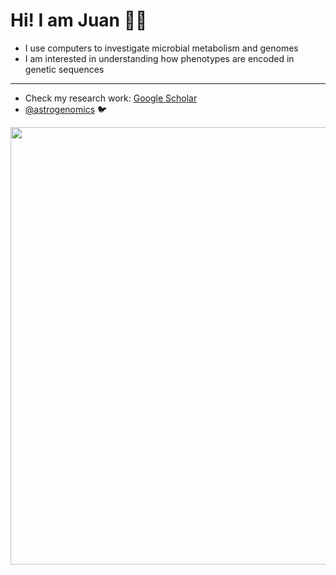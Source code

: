 # Hi! I am Juan 👍🏽

- I use computers to investigate microbial metabolism and genomes
- I am interested in understanding how phenotypes are encoded in genetic sequences

-------------------

- Check my research work: [Google Scholar](https://scholar.google.com/citations?user=QOOpwFIAAAAJ&hl=en)
- [@astrogenomics](https://twitter.com/astrogenomics) 🐦


<img src="https://github.com/juanvillada/juanvillada.github.io/blob/master/img/github_page.png" width="700px">


<!--
**juanvillada/juanvillada** is a ✨ _special_ ✨ repository because its `README.md` (this file) appears on your GitHub profile.

Here are some ideas to get you started:

- 🔭 I’m currently working on ...
- 🌱 I’m currently learning ...
- 👯 I’m looking to collaborate on ... 
- 🤔 I’m looking for help with ... 
- 💬 Ask me about ... 
- 😄 Pronouns: ... 
- ⚡ Fun fact: ...  

### Hi there 

I use computers to understand microbes
-->
